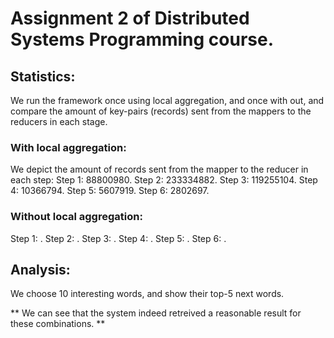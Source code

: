 # Assignment 2 of Distributed Systems Programming course.

## Statistics:
We run the framework once using local aggregation, and once with out, and compare the amount of key-pairs (records) sent from the mappers to the reducers in each stage.

### With local aggregation:
We depict the amount of records sent from the mapper to the reducer in each step:
Step 1: 88800980.
Step 2: 233334882.
Step 3: 119255104.
Step 4: 10366794.
Step 5: 5607919.
Step 6: 2802697.

### Without local aggregation:
Step 1: .
Step 2: .
Step 3: .
Step 4: .
Step 5: .
Step 6: .


## Analysis:
We choose 10 interesting words, and show their top-5 next words.



** We can see that the system indeed retreived a reasonable result for these combinations. **





